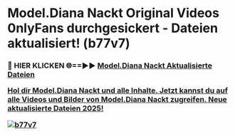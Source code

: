 # Model.Diana Nackt Original Videos 0nlyFans durchgesickert - Dateien aktualisiert! (b77v7)

<h3>🔴 HIER KLICKEN 🌐==►► <a href="https://tinyurl.com/h6vf6nb8" rel="nofollow">Model.Diana Nackt Aktualisierte Dateien

Hol dir Model.Diana Nackt und alle Inhalte. Jetzt kannst du auf alle Videos und Bilder von Model.Diana Nackt zugreifen. Neue aktualisierte Dateien 2025!

[![b77v7](https://i.imgur.com/sD4kR3V.gif)](https://tinyurl.com/h6vf6nb8)
